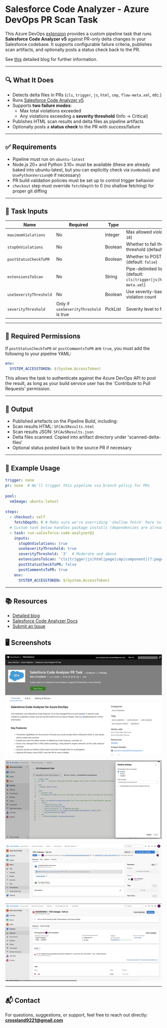 # Salesforce Code Analyzer - Azure DevOps PR Scan Task

This Azure DevOps [extension](https://marketplace.visualstudio.com/items?itemName=SamCrossland.salesforce-code-analyzer-ado-repos-task) provides a custom pipeline task that runs **Salesforce Code Analyzer v5** against PR-only delta changes in your Salesforce codebase. It supports configurable failure criteria, publishes scan artifacts, and optionally posts a status check back to the PR.

See [this](https://devopslaunchpad.com/blog/salesforce-code-analyzer/) detailed blog for further information.

---

## 🔍 What It Does

- Detects delta files in PRs (`cls`, `trigger`, `js`, `html`, `cmp`, `flow-meta.xml`, etc.)
- Runs [Salesforce Code Analyzer v5](https://developer.salesforce.com/docs/platform/salesforce-code-analyzer/overview)
- Supports **two failure modes**:
  - Max total violations exceeded
  - Any violations exceeding a **severity threshold** (Info → Critical)
- Publishes HTML scan results and delta files as pipeline artifacts
- Optionally posts a **status check** to the PR with success/failure

---

## ✅ Requirements

- Pipeline must run on `ubuntu-latest`
- Node.js 20+ and Python 3.10+ must be available (these are already baked into ubuntu-latest, but you can explicitly check via `UseNode@1` and `UsePythonVersion@0` if necessary)
- PR build validation policies must be set up to control trigger behavior
- `checkout` step must override `fetchDepth` to 0 (no shallow fetching) for proper git diffing

---

## 🧩 Task Inputs

| Name                   | Required      | Type     | Description |
|------------------------|---------------|----------|-------------|
| `maximumViolations`    | No            | Integer  | Max allowed violations before failing (default: `10`) |
| `stopOnViolations`     | No            | Boolean  | Whether to fail the build if violations exceed threshold (default: `true`) |
| `postStatusCheckToPR`  | No            | Boolean  | Whether to POST a result status back to the PR (default: `false`) |
| `extensionsToScan`     | No            | String   | Pipe-delimited list of file extensions to include (default: `cls\|trigger\|js\|html\|page\|cmp\|component\|flow-meta.xml`) |
| `useSeverityThreshold` | No            | Boolean  | Use severity-based failure instead of total violation count |
| `severityThreshold`    | Only if `useSeverityThreshold` is true | PickList | Severity level to fail on (`1` = Critical → `5` = Info) |

---

## 🔐 Required Permissions

If `postStatusCheckToPR` or `postCommentsToPR` are `true`, you must add the following to your pipeline YAML:

```yaml
env:
  SYSTEM_ACCESSTOKEN: $(System.AccessToken)
```
This allows the task to authenticate against the Azure DevOps API to post the result, as long as your build service user has the 'Contribute to Pull Requests' permission.

---

## 📁 Output

- Published artefacts on the Pipeline Build, including:
- Scan results HTML: `SFCAv5Results.html`
- Scan results JSON: `SFCAv5Results.json`
- Delta files scanned: Copied into artifact directory under 'scanned-delta-files'
- Optional status posted back to the source PR if necessary

---

## 🧪 Example Usage

```yaml 
trigger: none
pr: none  # We'll trigger this pipeline via branch policy for PRs

pool:
  vmImage: ubuntu-latest

steps:
  - checkout: self
    fetchDepth: 0 # Make sure we're overriding 'shallow fetch' here to retrieve all git history
  # Custom task below handles package installs (dependencies are already present in ubuntu-latest), scanning, analysis and publishing of results
  - task: run-salesforce-code-analyzer@1 
    inputs:
      stopOnViolations: true
      useSeverityThreshold: true
      severityThreshold: '3'  # Moderate and above
      extensionsToScan: "cls|trigger|js|html|page|cmp|component|(?:page|cls|trigger|component|js|flow)-meta\\.xml" # Include meta xml files of these components to check for old versions
      postStatusCheckToPR: false
      postCommentsToPR: true
    env:
      SYSTEM_ACCESSTOKEN: $(System.AccessToken)
```

---

## 📚 Resources

- [Detailed blog](https://devopslaunchpad.com/blog/salesforce-code-analyzer/)
- [Salesforce Code Analyzer Docs](https://developer.salesforce.com/docs/platform/salesforce-code-analyzer/overview)
- [Submit an Issue](https://github.com/sam-gearset/SFCAIntegrations/issues)

## 🖥️ Screenshots

![ADO Extension](.github/images/extension.png)

![Pipeline yml](.github/images/pipelineyml.png)

![PR Run](.github/images/pipelinerun.png)

![SFCA Report](.github/images/pipelinecomplete.png)

---

## 📬 Contact
For questions, suggestions, or support, feel free to reach out directly: **crossland9221@gmail.com**